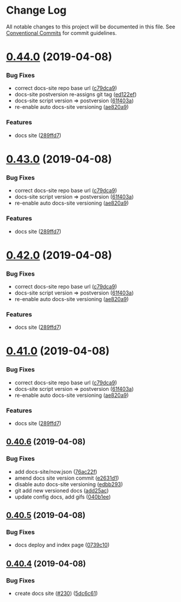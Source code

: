 # Change Log

All notable changes to this project will be documented in this file.
See [Conventional Commits](https://conventionalcommits.org) for commit guidelines.

# [0.44.0](https://github.com/basaltinc/bedrock/compare/v0.40.6...v0.44.0) (2019-04-08)


### Bug Fixes

* correct docs-site repo base url ([c79dca9](https://github.com/basaltinc/bedrock/commit/c79dca9))
* docs-site postversion re-assigns git tag ([ed122ef](https://github.com/basaltinc/bedrock/commit/ed122ef))
* docs-site script version => postversion ([61f403a](https://github.com/basaltinc/bedrock/commit/61f403a))
* re-enable auto docs-site versioning ([ae820a9](https://github.com/basaltinc/bedrock/commit/ae820a9))


### Features

* docs site ([289ffd7](https://github.com/basaltinc/bedrock/commit/289ffd7))





# [0.43.0](https://github.com/basaltinc/bedrock/compare/v0.40.6...v0.43.0) (2019-04-08)


### Bug Fixes

* correct docs-site repo base url ([c79dca9](https://github.com/basaltinc/bedrock/commit/c79dca9))
* docs-site script version => postversion ([61f403a](https://github.com/basaltinc/bedrock/commit/61f403a))
* re-enable auto docs-site versioning ([ae820a9](https://github.com/basaltinc/bedrock/commit/ae820a9))


### Features

* docs site ([289ffd7](https://github.com/basaltinc/bedrock/commit/289ffd7))





# [0.42.0](https://github.com/basaltinc/bedrock/compare/v0.40.6...v0.42.0) (2019-04-08)


### Bug Fixes

* correct docs-site repo base url ([c79dca9](https://github.com/basaltinc/bedrock/commit/c79dca9))
* docs-site script version => postversion ([61f403a](https://github.com/basaltinc/bedrock/commit/61f403a))
* re-enable auto docs-site versioning ([ae820a9](https://github.com/basaltinc/bedrock/commit/ae820a9))


### Features

* docs site ([289ffd7](https://github.com/basaltinc/bedrock/commit/289ffd7))





# [0.41.0](https://github.com/basaltinc/bedrock/compare/v0.40.6...v0.41.0) (2019-04-08)


### Bug Fixes

* correct docs-site repo base url ([c79dca9](https://github.com/basaltinc/bedrock/commit/c79dca9))
* docs-site script version => postversion ([61f403a](https://github.com/basaltinc/bedrock/commit/61f403a))
* re-enable auto docs-site versioning ([ae820a9](https://github.com/basaltinc/bedrock/commit/ae820a9))


### Features

* docs site ([289ffd7](https://github.com/basaltinc/bedrock/commit/289ffd7))





## [0.40.6](https://github.com/basaltinc/bedrock/compare/v0.40.5...v0.40.6) (2019-04-08)


### Bug Fixes

* add docs-site/now.json ([76ac22f](https://github.com/basaltinc/bedrock/commit/76ac22f))
* amend docs site version commit ([e2631d1](https://github.com/basaltinc/bedrock/commit/e2631d1))
* disable auto docs-site versioning ([edbb293](https://github.com/basaltinc/bedrock/commit/edbb293))
* git add new versioned docs ([add25ac](https://github.com/basaltinc/bedrock/commit/add25ac))
* update config docs, add gifs ([040b1ee](https://github.com/basaltinc/bedrock/commit/040b1ee))





## [0.40.5](https://github.com/basaltinc/bedrock/compare/v0.40.4...v0.40.5) (2019-04-08)


### Bug Fixes

* docs deploy and index page ([0739c10](https://github.com/basaltinc/bedrock/commit/0739c10))





## [0.40.4](https://github.com/basaltinc/bedrock/compare/v0.40.3...v0.40.4) (2019-04-08)


### Bug Fixes

* create docs site ([#230](https://github.com/basaltinc/bedrock/issues/230)) ([5dc6c61](https://github.com/basaltinc/bedrock/commit/5dc6c61))
